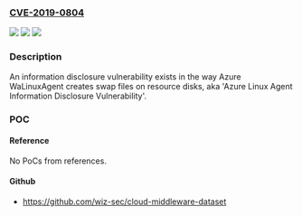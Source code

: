 ### [CVE-2019-0804](https://cve.mitre.org/cgi-bin/cvename.cgi?name=CVE-2019-0804)
![](https://img.shields.io/static/v1?label=Product&message=Azure&color=blue)
![](https://img.shields.io/static/v1?label=Version&message=n%2Fa&color=blue)
![](https://img.shields.io/static/v1?label=Vulnerability&message=Information%20Disclosure&color=brighgreen)

### Description

An information disclosure vulnerability exists in the way Azure WaLinuxAgent creates swap files on resource disks, aka 'Azure Linux Agent Information Disclosure Vulnerability'.

### POC

#### Reference
No PoCs from references.

#### Github
- https://github.com/wiz-sec/cloud-middleware-dataset

